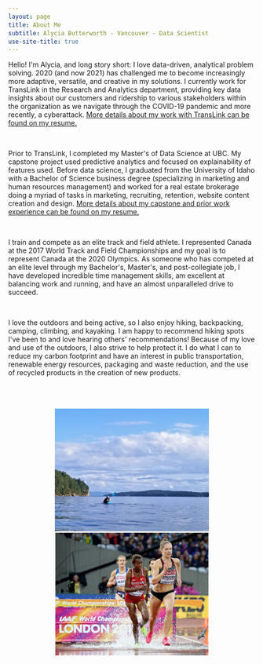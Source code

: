```yaml
---
layout: page
title: About Me
subtitle: Alycia Butterworth - Vancouver - Data Scientist
use-site-title: true
---
```


Hello! I'm Alycia, and long story short: I love data-driven, analytical problem solving.   2020 (and now 2021) has challenged me to become increasingly more adaptive, versatile, and creative in my solutions. I currently work for TransLink in the Research and Analytics department, providing key data insights about our customers and ridership to various stakeholders within the organization as we navigate through the COVID-19 pandemic and more recently, a cyberattack. [More details about my work with TransLink can be found on my resume.](https://alyciakb.github.io/resume/) 

<br>

Prior to TransLink, I completed my Master's of Data Science at UBC. My capstone project used predictive analytics and focused on explainability of features used. Before data science, I graduated from the University of Idaho with a Bachelor of Science business degree (specializing in marketing and human resources management) and worked for a real estate brokerage doing a myriad of tasks in marketing, recruiting, retention, website content creation and design. [More details about my capstone and prior work experience can be found on my resume.](https://alyciakb.github.io/resume/) 

<br>

I train and compete as an elite track and field athlete. I represented Canada at the 2017 World Track and Field Championships and my goal is to represent Canada at the 2020 Olympics. As someone who has competed at an elite level through my Bachelor's, Master's, and post-collegiate job, I have developed incredible time management skills, am excellent at balancing work and running, and have an almost unparalleled drive to succeed.

<br>

I love the outdoors and being active, so I also enjoy hiking, backpacking, camping, climbing, and kayaking. I am happy to recommend hiking spots I've been to and love hearing others' recommendations! Because of my love and use of the outdoors, I also strive to help protect it. I do what I can to reduce my carbon footprint and have an interest in public transportation, renewable energy resources, packaging and waste reduction, and the use of recycled products in the creation of new products.


<br>

<br>
<br>

<center><img src="/img/kayaking2.jpg" alt="KayakPhoto" height="250"/><img src="/img/steeple.jpg"  alt="SteeplePhoto" height="250"/></center>

